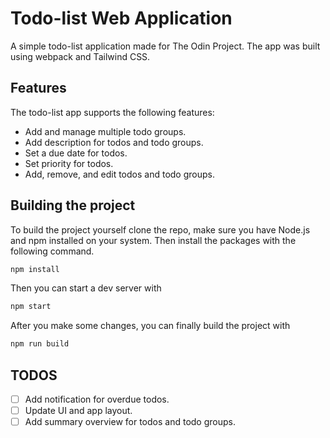 # Todo-list Web Application

A simple todo-list application made for The Odin Project. The app was built using webpack and Tailwind CSS.

## Features

The todo-list app supports the following features:

+ Add and manage multiple todo groups.
+ Add description for todos and todo groups.
+ Set a due date for todos.
+ Set priority for todos.
+ Add, remove, and edit todos and todo groups.

## Building the project

To build the project yourself clone the repo, make sure you have Node.js and npm installed on your system. Then install the packages with the following command.

```bash
npm install
```

Then you can start a dev server with

```bash
npm start
```

After you make some changes, you can finally build the project with

```bash
npm run build
```

## TODOS

+ [ ] Add notification for overdue todos.
+ [ ] Update UI and app layout.
+ [ ] Add summary overview for todos and todo groups.
